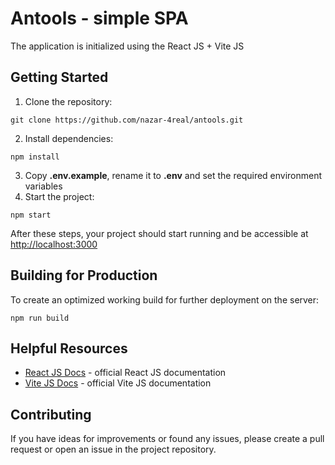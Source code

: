 # Antools - simple SPA

The application is initialized using the React JS + Vite JS

## Getting Started

1. Clone the repository:

```
git clone https://github.com/nazar-4real/antools.git
```

2. Install dependencies:

```
npm install
```

3. Copy **.env.example**, rename it to **.env** and set the required environment variables
4. Start the project:

```
npm start
```

After these steps, your project should start running and be accessible at [http://localhost:3000](http://localhost:3000)

## Building for Production

To create an optimized working build for further deployment on the server:

```
npm run build
```

## Helpful Resources

- [React JS Docs](https://react.dev/) - official React JS documentation
- [Vite JS Docs](https://vitejs.dev/) - official Vite JS documentation

## Contributing

If you have ideas for improvements or found any issues, please create a pull request or open an issue in the project repository.
